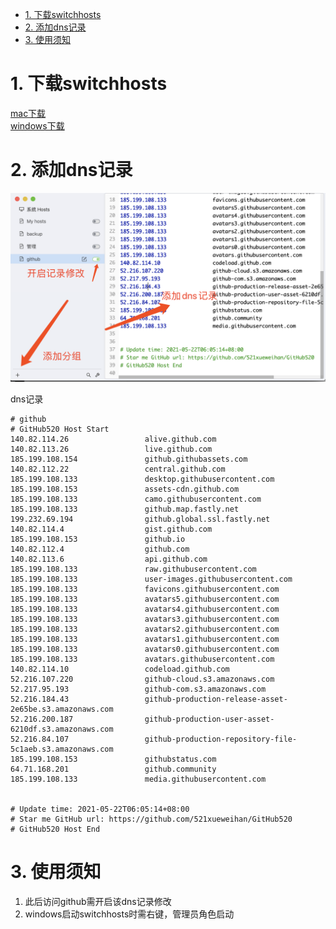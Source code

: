 <!-- TOC -->

- [1. 下载switchhosts](#1-下载switchhosts)
- [2. 添加dns记录](#2-添加dns记录)
- [3. 使用须知](#3-使用须知)

<!-- /TOC -->
# 1. 下载switchhosts

[mac下载](https://qiniu.public.shoogoome.com/SwitchHosts_4.0.1.6051.dmg)  
[windows下载](https://qiniu.public.shoogoome.com/SwitchHosts_installer_4.0.1.6051.exe)

# 2. 添加dns记录

![](../images/common/switchhosts.png)

dns记录
```
# github
# GitHub520 Host Start
140.82.114.26                 alive.github.com
140.82.113.26                 live.github.com
185.199.108.154               github.githubassets.com
140.82.112.22                 central.github.com
185.199.108.133               desktop.githubusercontent.com
185.199.108.153               assets-cdn.github.com
185.199.108.133               camo.githubusercontent.com
185.199.108.133               github.map.fastly.net
199.232.69.194                github.global.ssl.fastly.net
140.82.114.4                  gist.github.com
185.199.108.153               github.io
140.82.112.4                  github.com
140.82.113.6                  api.github.com
185.199.108.133               raw.githubusercontent.com
185.199.108.133               user-images.githubusercontent.com
185.199.108.133               favicons.githubusercontent.com
185.199.108.133               avatars5.githubusercontent.com
185.199.108.133               avatars4.githubusercontent.com
185.199.108.133               avatars3.githubusercontent.com
185.199.108.133               avatars2.githubusercontent.com
185.199.108.133               avatars1.githubusercontent.com
185.199.108.133               avatars0.githubusercontent.com
185.199.108.133               avatars.githubusercontent.com
140.82.114.10                 codeload.github.com
52.216.107.220                github-cloud.s3.amazonaws.com
52.217.95.193                 github-com.s3.amazonaws.com
52.216.184.43                 github-production-release-asset-2e65be.s3.amazonaws.com
52.216.200.187                github-production-user-asset-6210df.s3.amazonaws.com
52.216.84.107                 github-production-repository-file-5c1aeb.s3.amazonaws.com
185.199.108.153               githubstatus.com
64.71.168.201                 github.community
185.199.108.133               media.githubusercontent.com


# Update time: 2021-05-22T06:05:14+08:00
# Star me GitHub url: https://github.com/521xueweihan/GitHub520
# GitHub520 Host End
```

# 3. 使用须知

1. 此后访问github需开启该dns记录修改
2. windows启动switchhosts时需右键，管理员角色启动
